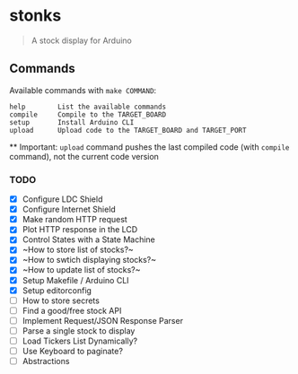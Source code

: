 # stonks
> A stock display for Arduino

## Commands

Available commands with `make COMMAND`:

```
help        List the available commands
compile     Compile to the TARGET_BOARD
setup       Install Arduino CLI
upload      Upload code to the TARGET_BOARD and TARGET_PORT
```
** Important: `upload` command pushes the last compiled code (with `compile` command), not the current code version

### TODO

* [x] Configure LDC Shield
* [x] Configure Internet Shield
* [x] Make random HTTP request
* [x] Plot HTTP response in the LCD
* [x] Control States with a State Machine
* [x] ~How to store list of stocks?~
* [x] ~How to swtich displaying stocks?~
* [x] ~How to update list of stocks?~
* [x] Setup Makefile / Arduino CLI
* [x] Setup editorconfig
* [ ] How to store secrets
* [ ] Find a good/free stock API
* [ ] Implement Request/JSON Response Parser
* [ ] Parse a single stock to display
* [ ] Load Tickers List Dynamically?
* [ ] Use Keyboard to paginate?
* [ ] Abstractions
